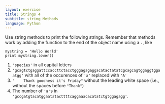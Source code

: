 ```yaml
---
layout: exercise
title: Strings 4
subtitle: string Methods
language: Python
---
```


Use string methods to print the following strings. Remember that methods work by
adding the function to the end of the object name using a `.`, like

```
mystring = 'Hello World'
print mystring.lower()
```

1. `'species'` in all capital letters
2. `'gcagtctgaggattccaccttctacctgggagagaggacatactatatcgcagcagtggaggtggaatgg'`
    with all of the occurences of `'a'` replaced with `'A'`
3. `"    Thank goodness it's Friday"` without the leading white space
    (i.e., without the spaces before `"Thank"`)
4.  The number of `'a'`s in `'gccgatgtacatggaatatacttttcaggaaacacatatctgtggagagg'`.
